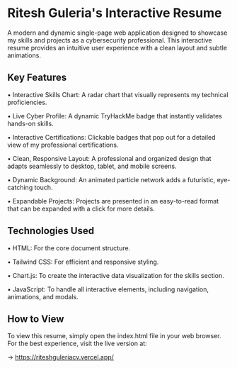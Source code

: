 # Ritesh Guleria's Interactive Resume
A modern and dynamic single-page web application designed to showcase my skills and projects as a cybersecurity professional. This interactive resume provides an intuitive user experience with a clean layout and subtle animations.

## Key Features
• Interactive Skills Chart: A radar chart that visually represents my technical proficiencies.

• Live Cyber Profile: A dynamic TryHackMe badge that instantly validates hands-on skills.

• Interactive Certifications: Clickable badges that pop out for a detailed view of my professional certifications.

• Clean, Responsive Layout: A professional and organized design that adapts seamlessly to desktop, tablet, and mobile screens.

• Dynamic Background: An animated particle network adds a futuristic, eye-catching touch.

• Expandable Projects: Projects are presented in an easy-to-read format that can be expanded with a click for more details.

## Technologies Used
• HTML: For the core document structure.

• Tailwind CSS: For efficient and responsive styling.

• Chart.js: To create the interactive data visualization for the skills section.

• JavaScript: To handle all interactive elements, including navigation, animations, and modals.

## How to View
To view this resume, simply open the index.html file in your web browser. For the best experience, visit the live version at:

→ https://riteshguleriacv.vercel.app/
